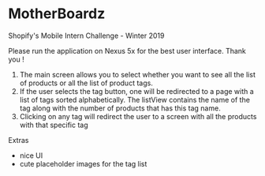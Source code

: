 # MotherBoardz

Shopify's Mobile Intern Challenge - Winter 2019

Please run the application on Nexus 5x for the best user interface. Thank you !



1. The main screen allows you to select whether you want to see all the list of products or all the list of product tags.
2. If the user selects the tag button, one will be redirected to a page with a list of tags sorted alphabetically. The listView contains the name of the tag along with the number of products that has this tag name.
3. Clicking on any tag will redirect the user to a screen with all the products with that specific tag

Extras
- nice UI
- cute placeholder images for the tag list 